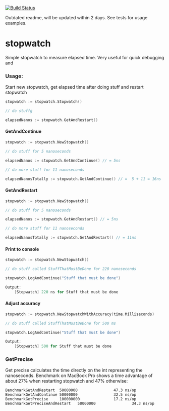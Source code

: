 [![Build Status](https://drone.io/github.com/chrisport/go-stopwatch/status.png)](https://drone.io/github.com/chrisport/go-stopwatch/latest)

Outdated readme, will be updated within 2 days. See tests for usage examples.

stopwatch
==========

Simple stopwatch to measure elapsed time. Very useful for quick debugging and

### Usage:
Start new stopwatch, get elapsed time after doing stuff and restart stopwatch
```go
stopwatch := stopwatch.Stopwatch()

// do stuffg

elapsedNanos := stopwatch.GetAndRestart()
```

#### GetAndContinue
```go
stopwatch := stopwatch.NewStopwatch()

// do stuff for 5 nanoseconds

elapsedNanos := stopwatch.GetAndContinue() // = 5ns

// do more stuff for 11 nanoseconds

elapsedNanosTotally := stopwatch.GetAndContinue() // =  5 + 11 = 16ns
```

#### GetAndRestart
```go
stopwatch := stopwatch.NewStopwatch()

// do stuff for 5 nanoseconds

elapsedNanos := stopwatch.GetAndRestart() // = 5ns

// do more stuff for 11 nanoseconds

elapsedNanosTotally := stopwatch.GetAndRestart() // = 11ns
```

#### Print to console
```go
stopwatch := stopwatch.NewStopwatch()

// do stuff called StuffThatMustBeDone for 220 nanoseconds

stopwatch.LogAndContinue("Stuff that must be done")

Output:
    [Stopwatch] 220 ns for Stuff that must be done
```

#### Adjust accuracy
```go
stopwatch := stopwatch.NewStopwatchWithAccuracy(time.Milliseconds)

// do stuff called StuffThatMustBeDone for 500 ms

stopwatch.LogAndContinue("Stuff that must be done")

Output:
    [Stopwatch] 500 for Stuff that must be done
```

### GetPrecise
Get precise calculates the time directly on the int representing the nanoseconds. Benchmark on MacBook Pro shows a
time advantage of about 27% when restarting stopwatch and 47% otherwise:
```golang
BenchmarkGetAndRestart  50000000                47.3 ns/op
BenchmarkGetAndContinue 50000000                32.5 ns/op
BenchmarkGetPrecise     100000000               17.2 ns/op
BenchmarkGetPreciseAndRestart   50000000                34.3 ns/op
```

